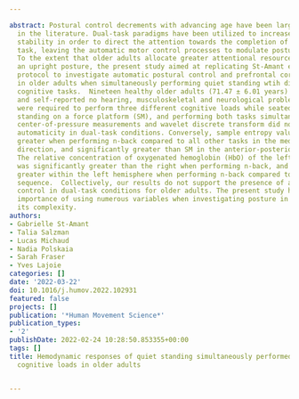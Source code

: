 ---
abstract: Postural control decrements with advancing age have been largely identified
  in the literature. Dual-task paradigms have been utilized to increase older adults'
  stability in order to direct the attention towards the completion of a secondary
  task, leaving the automatic motor control processes to modulate posture unconstrained.
  To the extent that older adults allocate greater attentional resources to maintain
  an upright posture, the present study aimed at replicating St-Amant et al. (2020)
  protocol to investigate automatic postural control and prefrontal cortex activation
  in older adults when simultaneously performing quiet standing wtih different attention-demanding
  cognitive tasks.  Nineteen healthy older adults (71.47 ± 6.01 years) were recruited
  and self-reported no hearing, musculoskeletal and neurological problems. Older adults
  were required to perform three different cognitive loads while seated (SC), quietly
  standing on a force platform (SM), and performing both tasks simultaneously (DT).  Static
  center-of-pressure measurements and wavelet discrete transform did not reveal postural
  automaticity in dual-task conditions. Conversely, sample entropy values were significantly
  greater when performing n-back compared to all other tasks in the medial-lateral
  direction, and significantly greater than SM in the anterior-posterior direction.
  The relative concentration of oxygenated hemoglobin (HbO) of the left hemisphere
  was significantly greater than the right when performing n-back, and significantly
  greater within the left hemisphere when performing n-back compared to double-number
  sequence.  Collectively, our results do not support the presence of automatic postural
  control in dual-task conditions for older adults. The present study highlights the
  importance of using numerous variables when investigating posture in order to capture
  its complexity.
authors:
- Gabrielle St-Amant
- Talia Salzman
- Lucas Michaud
- Nadia Polskaia
- Sarah Fraser
- Yves Lajoie
categories: []
date: '2022-03-22'
doi: 10.1016/j.humov.2022.102931
featured: false
projects: []
publication: '*Human Movement Science*'
publication_types:
- '2'
publishDate: 2022-02-24 10:28:50.853355+00:00
tags: []
title: Hemodynamic responses of quiet standing simultaneously performed with different
  cognitive loads in older adults

---

